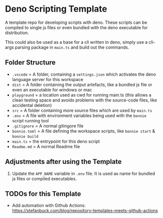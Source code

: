 # Deno Scripting Template

A template repo for developing scripts with deno. 
These scripts can be compiled to single js files or even bundled with the deno executable for distribution.

This could also be used as a base for a cli written in deno, 
simply use a cli-args parsing package in `main.ts` and build out the commands.

## Folder Structure 

- `.vscode` = A folder, containing a `settings.json` which activates the deno language server for this workspace
- `dist` = A folder containing the output artefacts, like a bundled js file or even an executable for windows or mac 
- `playground` = a location used as cwd for running main.ts 
                 (this allows a clean testing space and avoids problems with the source-code files, like accidental deletion)
- `src` = A folder containing more source files which are used by `main.ts`
- `.env` = A file with environment variables being used with the `bonnie` script running tool
- `.gitignore` = A normal gitingore file 
- `bonnie.toml` = A file defining the workspace scripts, like `bonnie start` & `bonnie build`
- `main.ts` = the entrypoint for this deno script
- `Readme.md` = A normal Readme file

## Adjustments after using the Template 

1. Update the `APP_NAME` variable in `.env` file. It is used as name for bundled js files or compiled executables.

## TODOs for this Template 

- Add automation with Github Actions: https://stefanbuck.com/blog/repository-templates-meets-github-actions